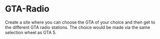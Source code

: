 # GTA-Radio
Create a site where you can choose the GTA of your choice and then get to the different GTA radio stations. The choice would be made via the same selection wheel as GTA 5.
